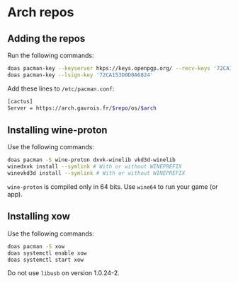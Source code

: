 # Arch repos

## Adding the repos

Run the following commands:

```bash
doas pacman-key --keyserver hkps://keys.openpgp.org/ --recv-keys '72CA153D0D0A6824'
doas pacman-key --lsign-key '72CA153D0D0A6824'
```

Add these lines to `/etc/pacman.conf`:

```bash
[cactus]
Server = https://arch.gavrois.fr/$repo/os/$arch
```

## Installing wine-proton

Use the following commands:
```bash
doas pacman -S wine-proton dxvk-winelib vkd3d-winelib
winedxvk install --symlink # With or without WINEPREFIX
winevkd3d install --symlink # With or without WINEPREFIX
```

`wine-proton` is compiled only in 64 bits.
Use `wine64` to run your game (or app).

## Installing xow

Use the following commands:
```bash
doas pacman -S xow
doas systemctl enable xow
doas systemctl start xow
```

Do not use `libusb` on version 1.0.24-2.
